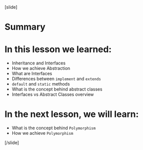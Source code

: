 [slide]
# Summary


# In this lesson we learned:

- Inheritance and Interfaces
- How we achieve Abstraction
- What are Interfaces
- Differences between `implement` and `extends`
- `default` and `static` methods
- What is the concept behind abstract classes
- Interfaces vs Abstract Classes overview



# In the next lesson, we will learn:

- What is the concept behind `Polymorphism`
- How we achieve `Polymorphism`



[/slide]